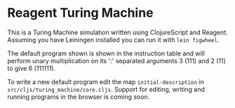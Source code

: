 # Reagent Turing Machine

This is a Turing Machine simulation written using ClojureScript and Reagent. Assuming you have Leiningen installed you can run it with `lein figwheel`.

The default program shown is shown in the instruction table and will perform unary multiplication on its ':' separated arguments 3 (111) and 2 (11) to give 6 (111111).

To write a new default program edit the map `initial-description` in `src/cljs/turing_machine/core.cljs`. Support for editing, writing and running programs in the browser is coming soon.
